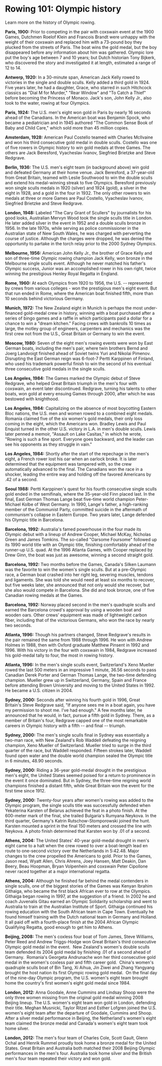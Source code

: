 Rowing 101: Olympic history
===========================

Learn more on the history of Olympic rowing.

**Paris, 1900:** Prior to competing in the pair with coxswain event at the 1900 Games, Dutchmen Roelof Klein and Francois Brandt were unhappy with the weight of their coxswain and replaced him with a 73-pound boy they plucked from the streets of Paris. The boat wins the gold medal, but the boy disappeared before any information about him was gathered. Olympic lore put the boy's age between 7 and 10 years; but Dutch historian Tony Bijkerk, who discovered the story and investigated it at length, estimated a range of 12 to 14.

**Antwerp, 1920:** In a 30-minute span, American Jack Kelly rowed to victories in the single and double sculls. Kelly added a third gold in 1924. Five years later, he had a daughter, Grace, who starred in such Hitchcock classics as "Dial M for Murder," "Rear Window" and "To Catch a Thief" before becoming the Princess of Monaco. Jack's son, John Kelly Jr., also took to the water, rowing at four Olympics.

**Paris, 1924:** The U.S. men's eight won gold in Paris by nearly 16 seconds ahead of the Canadians. In the American boat was Benjamin Spock, who became a pediatrician and in 1945 authored "The Common Sense Book of Baby and Child Care," which sold more than 45 million copies.

**Amsterdam, 1928:** American Paul Costello teamed with Charles McIlvaine and won his third consecutive gold medal in double sculls. Costello was one of five rowers in Olympic history to win gold medals at three Games. The others are Jack Beresford, Vyacheslav Ivanov, Siegfried Brietzke and Steve Redgrave.

**Berlin, 1936:** The U.S. men's eight team (in background above) win gold and defeated Germany at their home venue. Jack Beresford, a 37-year-old from Great Britain, teamed with Leslie Southwood to win the double sculls and extend his medal-winning streak to five Olympics. Beresford previously won single sculls medals in 1920 (silver) and 1924 (gold), a silver in the eight in 1928, and a gold in the four in 1932. The only other rowers to win medals at three or more Games are Paul Costello, Vyacheslav Ivanov, Siegfried Brietzke and Steve Redgrave.

**London, 1948:** Labeled "The Cary Grant of Scullers" by journalists for his good looks, Australian Mervyn Wood took the single sculls title in London. He later added silver in the event in 1952 and a double sculls bronze in 1956. In the late 1970s, while serving as police commissioner in the Australian state of New South Wales, he was charged with perverting the course of justice. Although the charges were dropped, he was denied the opportunity to partake in the torch relay prior to the 2000 Sydney Olympics.

**Melbourne, 1956:** American John Kelly Jr., the brother of Grace Kelly and son of three-time Olympic rowing champion Jack Kelly, won bronze in the Melbourne single sculls event. Although he never matched his father's Olympic success, Junior was an accomplished rower in his own right, twice winning the prestigious Henley Royal Regatta in England.

**Rome, 1960:** At each Olympics from 1920 to 1956, the U.S. -- represented by crews from various colleges - won the prestigious men's eight event. But that run ended in Rome, where the American boat finished fifth, more than 10 seconds behind victorious Germany.

**Munich, 1972:** The New Zealand eight in Munich is perhaps the most under-financed gold-medal crew in history, winning with a boat purchased after a series of bingo games and a raffle in which participants paid a dollar for a chance to win a "dream kitchen." Facing crews with bankrolls 10 times as large, the motley group of engineers, carpenters and mechanics was the first crew not from the U.S., Great Britain or Germany to win the event.

**Moscow, 1980:** Seven of the eight men's rowing events were won by East German boats, including the men's pair, where twin brothers Bernd and Joerg Landvoigt finished ahead of Soviet twins Yuri and Nikolai Pimenov. Disrupting the East German reign was 6-foot-7 Pertti Karppinen of Finland, who used his trademark powerful finish to win the second of his eventual three consecutive gold medals in the single sculls.

**Los Angeles, 1984:** The Games marked the Olympic debut of Steve Redgrave, who helped Great Britain triumph in the men's four with coxswain, an event later discontinued. Redgrave, turning his talents to other boats, won gold at every ensuing Games through 2000, after which he was bestowed with knighthood.

**Los Angeles, 1984:** Capitalizing on the absence of most boycotting Eastern Bloc nations, the U.S. men and women rowed to a combined eight medals. Romania claimed five of the six women's gold medals, their only loss coming in the eight, which the Americans won. Bradley Lewis and Paul Enquist turned in the other U.S. victory in L.A. in men's double sculls. Lewis later penned a memoir, "Assault on Lake Casitas," in which he wrote, "Rowing is such a fine sport. Everyone goes backward, and the leader can see his opponents as they struggle in vain."

**Los Angeles, 1984:** Shortly after the start of the repechage in the men's eight, a French rower lost his oar when an oarlock broke. It is later determined that the equipment was tampered with, so the crew automatically advanced to the final. The Canadians won the race in a shocker, leading the entire way and holding off the favored Americans by .42 of a second.

**Seoul 1988:** Pertti Karppinen's quest for his fourth consecutive single sculls gold ended in the semifinals, where the 35-year-old Finn placed last. In the final, East German Thomas Lange beat five-time world champion Peter-Michael Kolbe of West Germany. In 1990, Lange's father, a high-ranking member of the Communist Party, committed suicide in the aftermath of communism's collapse in Eastern Europe. Two years later, Lange defended his Olympic title in Barcelona.

**Barcelona, 1992:** Australia's famed powerhouse in the four made its Olympic debut with a lineup of Andrew Cooper, Michael McKay, Nicholas Green and James Tomkins. The so-called "Oarsome Foursome" followed up its 1990 world title with an Olympic title, finishing comfortably ahead of the runner-up U.S. quad. At the 1996 Atlanta Games, with Cooper replaced by Drew Ginn, the boat was just as awesome, winning a second straight gold.

**Barcelona, 1992:** Two months before the Games, Canada's Silken Laumann was the favorite to win the women's single sculls. But at a pre-Olympic race, a German boat crashed into her right leg, severing muscles, tendons and ligaments. She was told she would need at least six months to recover, but five weeks later, she announced that not only would she recover, but she also would compete in Barcelona. She did and took bronze, one of five Canadian rowing medals at the Games.

**Barcelona, 1992:** Norway placed second in the men's quadruple sculls and earned the Barcelona crowd's approval by using a wooden boat and wooden oars. Other crews' equipment was made of lightweight carbon fiber, including that of the victorious Germans, who won the race by nearly two seconds.

**Atlanta, 1996:** Though his partners changed, Steve Redgrave's results in the pair remained the same from 1988 through 1996. He won with Andrew Holmes in 1988, then with Oxford graduate Matthew Pinsent in 1992 and 1996. With his victory in the four with coxswain in 1984, Redgrave increased his gold-medal tally to four, the most in rowing history.

**Atlanta, 1996:** In the men's single sculls event, Switzerland's Xeno Mueller rowed the last 500 meters in an impressive 1 minute, 36.56 seconds to pass Canadian Derek Porter and German Thomas Lange, the two-time defending champion. Mueller grew up in Switzerland, Germany, Spain and France before attending Brown University and moving to the United States in 1992. He became a U.S. citizen in 2004.

**Sydney, 2000:** Seconds after winning his fourth gold in 1996, Great Britain's Steve Redgrave said, "If anyone sees me in a boat again, you have my permission to shoot me. I've had enough." A few months later, he announced that he would, in fact, pursue a fifth gold in Sydney. There, as a member of Britain's four, Redgrave capped one of the most remarkable careers in Olympic history with a fifth -- and final -- triumph.

**Sydney, 2000:** The men's single sculls final in Sydney was essentially a two-man race, with New Zealand's Rob Waddell defeating the reigning champion, Xeno Mueller of Switzerland. Mueller tried to surge in the third quarter of the race, but Waddell responded. Fifteen strokes later, Waddell found open water and the double world champion sealed the Olympic title in 6 minutes, 48.90 seconds.

**Sydney, 2000:** Riding a 36-year gold-medal drought in the prestigious men's eight, the United States seemed poised for a return to prominence in the event it once dominated. But in Sydney, the three-time reigning world champions finished a distant fifth, while Great Britain won the event for the first time since 1912.

**Sydney, 2000:** Twenty-four years after women's rowing was added to the Olympic program, the single sculls title was successfully defended when Yekaterina Karsten of Belarus achieved the feat in a photo finish. At the 600-meter mark of the final, she trailed Bulgaria's Rumyana Neykova. In the third quarter, Germany's Katrin Rutschow-Stomporowski joined the hunt. Karsten mounted a sprint in the final 150 meters and crossed the line with Neykova. A photo finish determined that Karsten won by .01 of a second.

**Athens, 2004:** The United States' 40-year gold-medal drought in men's eight came to a halt when the crew rowed to over a boat-length lead en route to one-second victory over the Netherlands in 5:42.48. Major changes to the crew propelled the Americans to gold. Prior to the Games, Jason read, Wyatt Allen, Chris Ahrens, Joey Hansen, Matt Deakin, Dan Beery, Beau Hoopman, Bryan Volpenhein and coxswain Peter Cipollone never raced together at a major international regatta.

**Athens, 2004:** Although he finished far behind the medal contenders in single sculls, one of the biggest stories of the Games was Kenyan Ibrahim Githaiga, who became the first black African ever to row at the Olympics. Githaiga began rowing in 1997, at the suggestion of a friend. In 2002 he and coach Juvenalis Gitau earned an Olympic Solidarity scholarship and went to Australia to train at the Australian Institute of Sport. Githaiga continued his rowing education with the South African team in Cape Town. Eventually he found himself training with the Dutch national team in Germany and Holland. It all paid off with a fourth-place finish at the 2004 African Olympic Qualifying Regatta, good enough to get him to Athens.

**Beijing, 2008:** The men's coxless four boat of Tom James, Steve Williams, Peter Reed and Andrew Triggs-Hodge won Great Britain's third consecutive Olympic gold medal in the event.  New Zealand's women's double sculls team defended its 2004 gold medal by finishing .01 of a second ahead of Germany.  Romania's Georgeta Andrunache won her third consecutive gold medal in the women's coxless pair and fifth career gold.  China's women's quadruple sculls boat of Bin Tang, Xi Aihua, Jin Ziwei and Zhang Yangyang brought the host nation its first Olympic rowing gold medal.  On the final day of the nine-day Olympic program, the U.S. women's eight team brought home the country's first women's eight gold medal since 1984.

**London, 2012:** Anna Goodale, Anne Cummins and Lindsay Shoop were the only three women missing from the original gold medal winning 2008 Beijing lineup. The U.S. women's eight team won gold in London, defending their title. Meghan Musnicki, Taylor Ritzel and Esther Lofgren joined the U.S. women's eight team after the departure of Goodale, Cummins and Shoop. After a silver medal performance in Beijing, the Netherland's women's eight team claimed the bronze medal and Canada's women's eight team took home silver.

**London, 2012:** The men's four team of Charles Cole, Scott Gault, Glenn Ochal and Henrik Rummel proudly took home a bronze medal for the United States. Great Britain and Australia both matched their 2008 Beijing Olympic performances in the men's four. Australia took home silver and the British men's four team repeated their victory and won gold.


